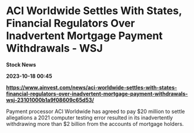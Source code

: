 # ACI Worldwide Settles With States, Financial Regulators Over Inadvertent Mortgage Payment Withdrawals - WSJ
**Stock News**

**2023-10-18 00:45**

**https://www.ainvest.com/news/aci-worldwide-settles-with-states-financial-regulators-over-inadvertent-mortgage-payment-withdrawals-wsj-23101000b1a9f08609c65d53/**

Payment processor ACI Worldwide has agreed to pay $20 million to settle allegations a 2021 computer testing error resulted in its inadvertently withdrawing more than $2 billion from the accounts of mortgage holders.